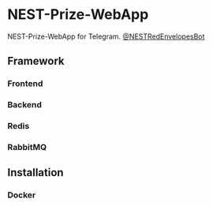 # NEST-Prize-WebApp

NEST-Prize-WebApp for Telegram. [@NESTRedEnvelopesBot](https://t.me/NESTRedEnvelopesBot)

## Framework

### Frontend

### Backend

### Redis

### RabbitMQ

## Installation

### Docker
